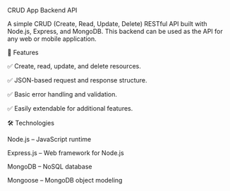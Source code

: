 CRUD App Backend API






A simple CRUD (Create, Read, Update, Delete) RESTful API built with Node.js, Express, and MongoDB. This backend can be used as the API for any web or mobile application.

🚀 Features

✅ Create, read, update, and delete resources.

✅ JSON-based request and response structure.

✅ Basic error handling and validation.

✅ Easily extendable for additional features.

🛠 Technologies

Node.js – JavaScript runtime

Express.js – Web framework for Node.js

MongoDB – NoSQL database

Mongoose – MongoDB object modeling

